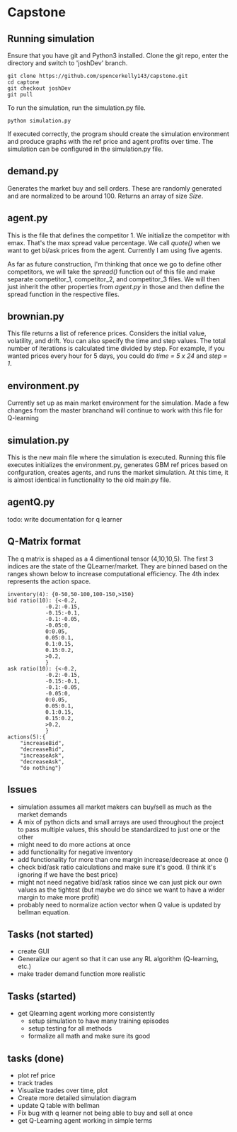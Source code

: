 # Capstone

## Running simulation
Ensure that you have git and Python3 installed. Clone the git repo, enter the directory and switch to 'joshDev' branch.
    
    git clone https://github.com/spencerkelly143/capstone.git
    cd captone 
    git checkout joshDev
    git pull

To run the simulation, run the simulation.py file.

    python simulation.py

If executed correctly, the program should create the simulation environment and produce graphs with the ref price and agent profits over time. The simulation can be configured in the simulation.py file.

## demand.py
Generates the market buy and sell orders. These are randomly generated and are normalized to be around
100. Returns an array of size *Size*.

## agent.py
This is the file that defines the competitor 1. We initialize the competitor with emax. That's the
max spread value percentage. We call *quote()* when we want to get bi/ask prices from the agent.
Currently I am using five agents.

As far as future construction, I'm thinking that once we go to define other
competitors, we will take the *spread()* function out of this file and make separate competitor_1,
competitor_2, and competitor_3 files. We will then just inherit the other properties from *agent.py*
in those and then define the spread function in the respective files.

## brownian.py
This file returns a list of reference prices. Considers the initial value, volatility,
and drift. You can also specify the time and step values. The total number of iterations
is calculated time divided by step. For example, if you wanted prices every hour for 5 days,
you could do *time = 5 x 24* and *step = 1*.

## environment.py
Currently set up as main market environment for the simulation. Made a few changes from the master branchand will continue to work with this file for Q-learning


## simulation.py
This is the new main file where the simulation is executed. Running this file executes initializes the environment.py, generates GBM ref prices based on confguration, creates agents, and runs the market simulation. At this time, it is almost identical in functionality to the old main.py file.


## agentQ.py
todo: write documentation for q learner


## Q-Matrix format
The q matrix is shaped as a 4 dimentional tensor (4,10,10,5). The first 3 indices are the state of the QLearner/market. They are binned based on the ranges shown below to increase computational efficiency. The 4th index represents the action space. 

    inventory(4): {0-50,50-100,100-150,>150}
    bid ratio(10): {<-0.2, 
                -0.2:-0.15, 
                -0.15:-0.1,
                -0.1:-0.05,
                -0.05:0,
                0:0.05,
                0.05:0.1,
                0.1:0.15,
                0.15:0.2,
                >0.2,
                }
    ask ratio(10): {<-0.2, 
                -0.2:-0.15, 
                -0.15:-0.1,
                -0.1:-0.05,
                -0.05:0,
                0:0.05,
                0.05:0.1,
                0.1:0.15,
                0.15:0.2,
                >0.2,
                }
    actions(5):{
        "increaseBid",
        "decreaseBid", 
        "increaseAsk", 
        "decreaseAsk",
        "do nothing"}

## Issues
* simulation assumes all market makers can buy/sell as much as the market demands
* A mix of python dicts and small arrays are used throughout the project to pass multiple values, this should be standardized to just one or the other
* might need to do more actions at once
* add functionality for negative inventory
* add functionality for more than one margin increase/decrease at once ()
* check bid/ask ratio calculations and make sure it's good. (I think it's ignoring if we have the best price)
* might not need negative bid/ask ratios since we can just pick our own values as the tightest (but maybe we do since we want to have a wider margin to make more profit)
* probably need to normalize action vector when Q value is updated by bellman equation. 



## Tasks (not started)
* create GUI
* Generalize our agent so that it can use any RL algorithm (Q-learning, etc.)
* make trader demand function more realistic 

## Tasks (started)
* get Qlearning agent working more consistently
    * setup simulation to have many training episodes
    * setup testing for all methods
    * formalize all math and make sure its good
## tasks (done)
* plot ref price
* track trades
* Visualize trades over time, plot 
* Create more detailed simulation diagram
* update Q table with bellman
* Fix bug with q learner not being able to buy and sell at once
* get Q-Learning agent working in simple terms

